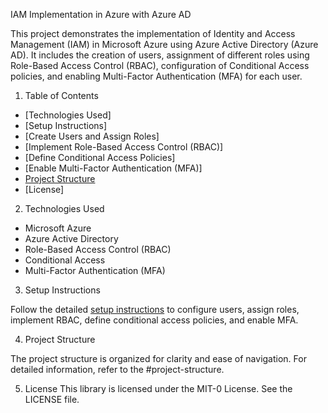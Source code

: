 
IAM Implementation in Azure with Azure AD

This project demonstrates the implementation of Identity and Access Management (IAM) in Microsoft Azure using Azure Active Directory (Azure AD). It includes the creation of users, assignment of different roles using Role-Based Access Control (RBAC), configuration of Conditional Access policies, and enabling Multi-Factor Authentication (MFA) for each user.

1. Table of Contents

- [Technologies Used]
- [Setup Instructions]
- [Create Users and Assign Roles]
- [Implement Role-Based Access Control (RBAC)]
- [Define Conditional Access Policies]
- [Enable Multi-Factor Authentication (MFA)]
- [Project Structure](#project-structure)
- [License]

2. Technologies Used

- Microsoft Azure
- Azure Active Directory
- Role-Based Access Control (RBAC)
- Conditional Access
- Multi-Factor Authentication (MFA)

3. Setup Instructions

Follow the detailed [setup instructions](src/setup) to configure users, assign roles, implement RBAC, define conditional access policies, and enable MFA.

4. Project Structure

The project structure is organized for clarity and ease of navigation. For detailed information, refer to the #project-structure.

5. License
This library is licensed under the MIT-0 License. See the LICENSE file.

